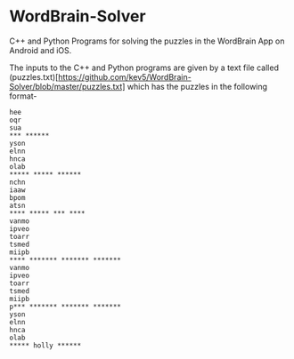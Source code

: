 # WordBrain-Solver

C++ and Python Programs for solving the puzzles in the WordBrain App on Android and iOS.

The inputs to the C++ and Python programs are given by a text file called (puzzles.txt)[https://github.com/kev5/WordBrain-Solver/blob/master/puzzles.txt] which has the puzzles in the following format-
```
hee
oqr
sua
*** ******
yson
elnn
hnca
olab
***** ***** ******
nchn
iaaw
bpom
atsn
**** ***** *** ****
vanmo
ipveo
toarr
tsmed
miipb
**** ******* ******* *******
vanmo
ipveo
toarr
tsmed
miipb
p*** ******* ******* *******
yson
elnn
hnca
olab
***** holly ******
```
